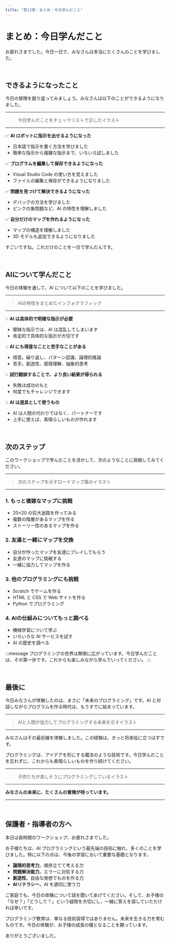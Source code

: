 ```yaml
---
title: "第13章：まとめ：今日学んだこと"
---
```


# まとめ：今日学んだこと

お疲れさまでした。今日一日で、みなさんは本当にたくさんのことを学びました。

<br />

## できるようになったこと

今日の冒険を振り返ってみましょう。みなさんは以下のことができるようになりました。

---
> 今日学んだことをチェックリストで示したイラスト
---

✅ **AI ロボットに指示を出せるようになった**
-   日本語で指示を書く方法を学びました
-   簡単な指示から複雑な指示まで、いろいろ試しました

✅ **プログラムを編集して保存できるようになった**
-   Visual Studio Code の使い方を覚えました
-   ファイルの編集と保存ができるようになりました

✅ **問題を見つけて解決できるようになった**
-   デバッグの方法を学びました
-   ピンクの象問題など、AI の特性を理解しました

✅ **自分だけのマップを作れるようになった**
-   マップの構造を理解しました
-   3D モデルも追加できるようになりました

すごいですね。これだけのことを一日で学んだんです。

<br />

## AIについて学んだこと

今日の体験を通して、AI について以下のことを学びました。

---
> AIの特性をまとめたインフォグラフィック
---

💡 **AI は具体的で明確な指示が必要**
-   曖昧な指示では、AI は混乱してしまいます
-   肯定的で具体的な指示が大切です

💡 **AI にも得意なことと苦手なことがある**
-   得意。繰り返し、パターン認識、論理的推論
-   苦手。創造性、感情理解、抽象的思考

💡 **試行錯誤することで、より良い結果が得られる**
-   失敗は成功のもと
-   何度でもチャレンジできます

💡 **AI は道具として使うもの**
-   AI は人間の代わりではなく、パートナーです
-   上手に使えば、素晴らしいものが作れます

<br />

## 次のステップ

このワークショップで学んだことを活かして、次のようなことに挑戦してみてください。

---
> 次のステップを示すロードマップ風のイラスト
---

### 1. もっと複雑なマップに挑戦
-   20×20 の巨大迷路を作ってみる
-   複数の階層があるマップを作る
-   ストーリー性のあるマップを作る

### 2. 友達と一緒にマップを交換
-   自分が作ったマップを友達にプレイしてもらう
-   友達のマップに挑戦する
-   一緒に協力してマップを作る

### 3. 他のプログラミングにも挑戦
-   Scratch でゲームを作る
-   HTML と CSS で Web サイトを作る
-   Python でプログラミング

### 4. AIの仕組みについてもっと調べる
-   機械学習について学ぶ
-   いろいろな AI サービスを試す
-   AI の歴史を調べる

:::message
プログラミングの世界は無限に広がっています。今日学んだことは、その第一歩です。これからも楽しみながら学んでいってください。
:::

<br />

## 最後に

今日みなさんが体験したのは、まさに「未来のプログラミング」です。AI と対話しながらプログラムを作る時代は、もうすでに始まっています。

---
> AIと人間が協力してプログラミングする未来を示すイラスト
---

みなさんはその最前線を体験しました。この経験は、きっと将来役に立つはずです。

プログラミングは、アイデアを形にする魔法のような技術です。今日学んだことを忘れずに、これからも素晴らしいものを作り続けてください。

---
> 子供たちが楽しそうにプログラミングしているイラスト
---

**みなさんの未来に、たくさんの冒険が待っています。**

---

<br />

## 保護者・指導者の方へ

本日は長時間のワークショップ、お疲れさまでした。

お子様たちは、AI プログラミングという最先端の技術に触れ、多くのことを学びました。特に以下の点は、今後の学習において重要な基礎となります。

-   **論理的思考力**。順序立てて考える力
-   **問題解決能力**。エラーに対処する力
-   **創造性**。自由な発想でものを作る力
-   **AIリテラシー**。AI を適切に使う力

ご家庭でも、今日の体験について話を聞いてあげてください。そして、お子様の「なぜ？」「どうして？」という疑問を大切にし、一緒に答えを探していただければ幸いです。

プログラミング教育は、単なる技術習得ではありません。未来を生きる力を育むものです。今日の体験が、お子様の成長の糧となることを願っています。

ありがとうございました。

